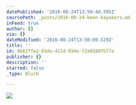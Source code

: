 ```yaml
---
datePublished: '2016-08-24T13:50:40.595Z'
sourcePath: _posts/2016-08-24-keen-kayakers.md
inFeed: true
author: []
via: {}
dateModified: '2016-08-24T13:50:00.529Z'
title: ''
id: 8b62ffe2-03da-411d-934e-f2a91807b77a
publisher: {}
description: ''
starred: false
_type: Blurb

---
```

![](https://the-grid-user-content.s3-us-west-2.amazonaws.com/46b79537-2a69-42fa-847c-48f97082159a.jpg)